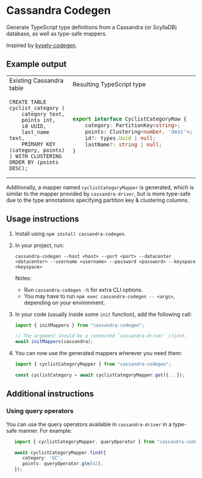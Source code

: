 # Cassandra Codegen

Generate TypeScript type definitions from a Cassandra (or ScyllaDB) database, as well as type-safe mappers.  

Inspired by [kysely-codegen](https://github.com/RobinBlomberg/kysely-codegen).

## Example output

<table>
<tr>
<td>Existing Cassandra table</td> <td>Resulting TypeScript type</td>
</tr>
<tr>
<td>

```cassandraql
CREATE TABLE cyclist_category (
    category text,
    points int,
    id UUID,
    last_name text,
    PRIMARY KEY (category, points)
) WITH CLUSTERING ORDER BY (points DESC);
```

</td>
<td>

```typescript
export interface CyclistCategoryRow {
    category: PartitionKey<string>;
    points: Clustering<number, 'desc'>;
    id?: types.Uuid | null;
    lastName?: string | null;
}
```

</td>
</tr>
</table>

Additionally, a mapper named `cyclistCategoryMapper` is generated, which is similar to the mapper provided by `cassandra-driver`, but is more type-safe due to the type annotations specifying partition key & clustering columns.

## Usage instructions

1. Install using `npm install cassandra-codegen`.
2. In your project, run:
   ```
   cassandra-codegen --host <host> --port <port> --datacenter <datacenter> --username <username> --password <password> --keyspace <keyspace>
   ```
   
   Notes:
   - Run `cassandra-codegen -h` for extra CLI options.
   - You may have to run `npm exec cassandra-codegen -- <args>`, depending on your environment.

3. In your code (usually inside some `init` function), add the following call:
   ```typescript
   import { initMappers } from "cassandra-codegen";

   // The argument should be a connected `cassandra-driver` client. 
   await initMappers(cassandra);
   ```
4. You can now use the generated mappers wherever you need them:
   ```typescript
   import { cyclistCategoryMapper } from "cassandra-codegen";
   
   const cyclistCategory = await cyclistCategoryMapper.get({...});
   ```

## Additional instructions

### Using query operators

You can use the query operators available in `cassandra-driver` in a type-safe manner.
For example:

```typescript
   import { cyclistCategoryMapper, queryOperator } from "cassandra-codegen";

   await cyclistCategoryMapper.find({
      category: 'GC',
      points: queryOperator.gte(42),
   });
```
